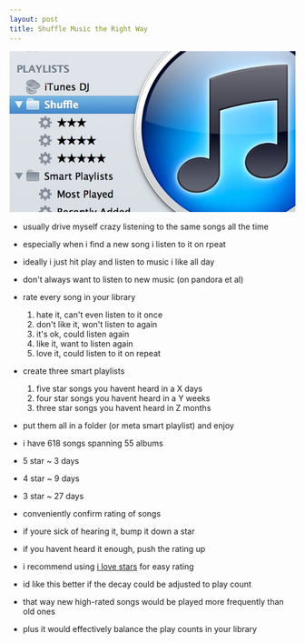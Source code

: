 ```yaml
---
layout: post
title: Shuffle Music the Right Way
---
```


![iTunes shuffle playlist][]

- usually drive myself crazy listening to the same songs all the time
- especially when i find a new song i listen to it on rpeat
- ideally i just hit play and listen to music i like all day
- don't always want to listen to new music (on pandora et al)

- rate every song in your library
    1.  hate it, can't even listen to it once
    2.  don't like it, won't listen to again
    3.  it's ok, could listen again
    4.  like it, want to listen again
    5.  love it, could listen to it on repeat
- create three smart playlists
    1.  five star songs you havent heard in a X days
    2.  four star songs you havent heard in a Y weeks
    3.  three star songs you havent heard in Z months
- put them all in a folder (or meta smart playlist) and enjoy

- i have 618 songs spanning 55 albums
- 5 star ~ 3 days
- 4 star ~ 9 days
- 3 star ~ 27 days

- conveniently confirm rating of songs
- if youre sick of hearing it, bump it down a star
- if you havent heard it enough, push the rating up
- i recommend using [i love stars][] for easy rating

- id like this better if the decay could be adjusted to play count
- that way new high-rated songs would be played more frequently than old ones
- plus it would effectively balance the play counts in your library

[itunes shuffle playlist]: /static/images/2012-10-06-itunes-shuffle-playlist.jpg
[i love stars]: http://itunes.apple.com/app/id402642760
